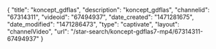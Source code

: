 {
    "title": "koncept_gdflas",
    "description": "koncept_gdflas",
    "channelid": "67314311",
    "videoid": "67494937",
    "date_created": "1471281675",
    "date_modified": "1471286473",
    "type": "captivate",
    "layout": "channelVideo",
    "url": "\/star-search\/koncept-gdflas7-mp4\/67314311-67494937"
}